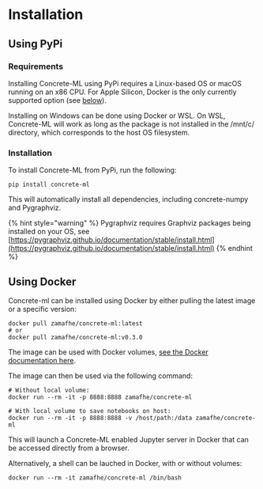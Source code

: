 # Installation

## Using PyPi

### Requirements

Installing Concrete-ML using PyPi requires a Linux-based OS or macOS running on an x86 CPU. For Apple Silicon, Docker is the only currently supported option (see [below](pip_installing.md#using-docker)).

Installing on Windows can be done using Docker or WSL. On WSL, Concrete-ML will work as long as the package is not installed in the /mnt/c/ directory, which corresponds to the host OS filesystem.

### Installation

To install Concrete-ML from PyPi, run the following:

```shell
pip install concrete-ml
```

This will automatically install all dependencies, including concrete-numpy and Pygraphviz.

{% hint style="warning" %}
Pygraphviz requires Graphviz packages being installed on your OS, see [https://pygraphviz.github.io/documentation/stable/install.html](https://pygraphviz.github.io/documentation/stable/install.html)
{% endhint %}

## Using Docker

Concrete-ml can be installed using Docker by either pulling the latest image or a specific version:

```shell
docker pull zamafhe/concrete-ml:latest
# or
docker pull zamafhe/concrete-ml:v0.3.0
```

The image can be used with Docker volumes, [see the Docker documentation here](https://docs.docker.com/storage/volumes/).

The image can then be used via the following command:

```shell
# Without local volume:
docker run --rm -it -p 8888:8888 zamafhe/concrete-ml

# With local volume to save notebooks on host:
docker run --rm -it -p 8888:8888 -v /host/path:/data zamafhe/concrete-ml
```

This will launch a Concrete-ML enabled Jupyter server in Docker that can be accessed directly from a browser.

Alternatively, a shell can be lauched in Docker, with or without volumes:

```shell
docker run --rm -it zamafhe/concrete-ml /bin/bash
```






